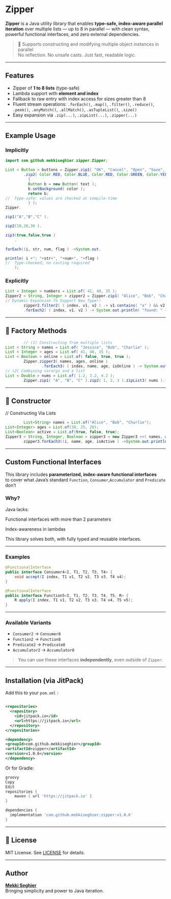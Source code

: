 # Zipper

**Zipper** is a Java utility library that enables **type-safe, index-aware parallel iteration** over multiple lists — up to 8 in parallel — with clean syntax, powerful functional interfaces, and zero external dependencies.

> 🔧 Supports constructing and modifying multiple object instances in parallel  
>  No reflection. No unsafe casts. Just fast, readable logic.

---

##  Features

- Zipper of **1 to 8 lists** (type-safe)
- Lambda support with **element and index**
- Fallback to raw entry with index access for sizes greater than 8
- Fluent stream operations: `.forEach()`, `.map()`, `.filter()`, `.reduce()`, `.peek()`, `.anyMatch()`, `.allMatch()`,
  `.asTupleList()`, `.size()`
- Easy expansion via `.zip(...)`, `.zipList(...)`, `.zipper(...)`


---

##  Example Usage

### Implicitly

```java
import com.github.mekkiseghier.zipper.Zipper;

List < Button > buttons = Zipper.zip1( "OK", "Cancel", "Open", "Save", "Close", "Edit" )
        .zip2( Color.RED, Color.BLUE, Color.RED, Color.GREEN, Color.YELLOW, Color.MAGENTA ).map2( ( i, text, color ) ->
          {
          Button b = new Button( text );
          b.setBackground( color );
          return b;
//  Type-safe: values are checked at compile-time
          } );
Zipper.

zip1("A","B","C" ).

zip2(10,20,30 ).

zip3(true,false,true )
    .

forEach((i, str, num, flag ) ->System.out.

println( i +": "+str+", "+num+", "+flag )
//  Type-checked, no casting required
    );
```


### Explicitly

```java
List < Integer > numbers = List.of( 41, 40, 35 );
Zipper2 < String, Integer > zipper2 = Zipper.zip1( "Alice", "Bob", "Charlie" ).zipList2( numbers );
// Dynamic Expansion To Support New Type!! 
        zipper2.filter2( ( index, v1, v2 ) -> v1.contains( "a" ) && v2 < 40 )
        .forEach2( ( index, v1, v2 ) -> System.out.println( "found: " + index + ", name = " + v1 + ", age = " + v2 ) );
```
---

## 🧪 Factory Methods

```java
        // (1) Constructing from multiple lists
List < String > names = List.of( "Jessica", "Bob", "Charlie" );
List < Integer > ages = List.of( 41, 40, 35 );
List < Boolean > online = List.of( false, true, true );
        Zipper.zipper3( names, ages, online )
                .forEach3( ( index, name, age, isOnline ) -> System.out.println( ( index + 1 ) + ": " + name + " is " + age + " years old, online: " + isOnline ) );
// (2) Combining varargs and a list
List < Double > nums = List.of( 1.2, 3.2, 4.2 );
        Zipper.zip1( "A", "B", "C" ).zip2( 1, 2, 3 ).zipList3( nums ).forEach3( ( i, a, b, c ) -> System.out.println( i + ": " + a + ", " + b + ", " + c ) );

```
---

## 🧪 Constructor

// Constructing Via Lists

```java
        List<String> names = List.of("Alice", "Bob", "Charlie");
List<Integer> ages = List.of(30, 25, 28);
List<Boolean> active = List.of(true, false, true);
Zipper3 < String, Integer, Boolean > zipper3 = new Zipper3 <>( names, ages, active );
        zipper3.forEach3((i, name, age, isActive ) ->System.out.println( i +": "+name+" ("+age+") - active: "+isActive ));
```

---

##  Custom Functional Interfaces

This library includes **parameterized, index-aware functional interfaces**  
to cover what Java’s standard `Function`, `Consumer`,`Accumulator` and `Predicate` don’t 

###  Why?

Java lacks:

Functional interfaces with more than 2 parameters

Index-awareness in lambdas

This library solves both, with fully typed and reusable interfaces.

---

###  Examples

```java
@FunctionalInterface
public interface Consumer4<I, T1, T2, T3, T4> {
    void accept(I index, T1 v1, T2 v2, T3 v3, T4 v4);
}

@FunctionalInterface
public interface Function5<I, T1, T2, T3, T4, T5, R> {
    R apply(I index, T1 v1, T2 v2, T3 v3, T4 v4, T5 v5);
}
```

---

###  Available Variants

- `Consumer2` → `Consumer8`
- `Function2` → `Function8`
- `Predicate2` → `Predicate8`
- `Accumulator2` → `Accumulator8`


>  You can use these interfaces **independently**, even outside of `Zipper`.

---

##  Installation (via JitPack)

Add this to your `pom.xml` :

```xml

<repositories>
  <repository>
    <id>jitpack.io</id>
    <url>https://jitpack.io</url>
  </repository>
</repositories>

<dependency>
<groupId>com.github.mekkiseghier</groupId>
<artifactId>zipper</artifactId>
<version>v1.0.6</version>
</dependency>

```

Or for Gradle:

```groovy
groovy
Copy
Edit
repositories {
    maven { url 'https://jitpack.io' }
}

dependencies {
  implementation 'com.github.mekkiseghier:zipper:v1.0.6'
}
```
---

## 📝 License

MIT License. See [LICENSE](./LICENSE) for details.

---

##  Author

**[Mekki Seghier](https://github.com/mekkiseghier)**  
Bringing simplicity and power to Java iteration.

